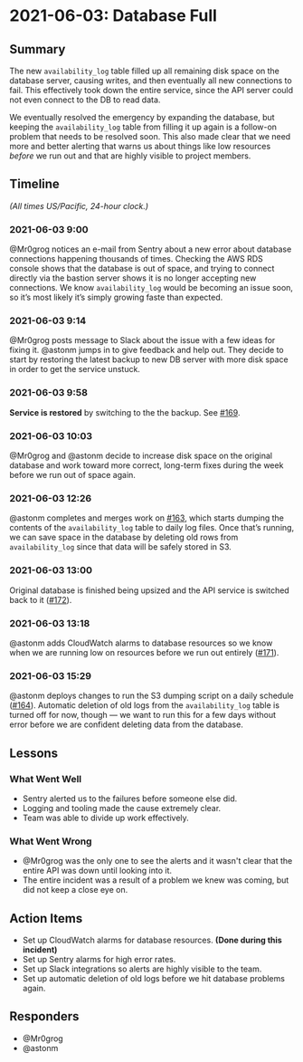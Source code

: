# 2021-06-03: Database Full

## Summary

The new `availability_log` table filled up all remaining disk space on the database server, causing writes, and then eventually all new connections to fail. This effectively took down the entire service, since the API server could not even connect to the DB to read data.

We eventually resolved the emergency by expanding the database, but keeping the `availability_log` table from filling it up again is a follow-on problem that needs to be resolved soon. This also made clear that we need more and better alerting that warns us about things like low resources *before* we run out and that are highly visible to project members.


## Timeline

*(All times US/Pacific, 24-hour clock.)*

### 2021-06-03 9:00

@Mr0grog notices an e-mail from Sentry about a new error about database connections happening thousands of times. Checking the AWS RDS console shows that the database is out of space, and trying to connect directly via the bastion server shows it is no longer accepting new connections. We know `availability_log` would be becoming an issue soon, so it’s most likely it’s simply growing faste than expected.

### 2021-06-03 9:14

@Mr0grog posts message to Slack about the issue with a few ideas for fixing it. @astonm jumps in to give feedback and help out. They decide to start by restoring the latest backup to new DB server with more disk space in order to get the service unstuck.

### 2021-06-03 9:58

**Service is restored** by switching to the the backup. See [#169][issue-169].

### 2021-06-03 10:03

@Mr0grog and @astonm decide to increase disk space on the original database and work toward more correct, long-term fixes during the week before we run out of space again.

### 2021-06-03 12:26

@astonm completes and merges work on [#163][issue-163], which starts dumping the contents of the `availability_log` table to daily log files. Once that’s running, we can save space in the database by deleting old rows from `availability_log` since that data will be safely stored in S3.

### 2021-06-03 13:00

Original database is finished being upsized and the API service is switched back to it ([#172][issue-172]).

### 2021-06-03 13:18

@astonm adds CloudWatch alarms to database resources so we know when we are running low on resources before we run out entirely ([#171][issue-171]).

### 2021-06-03 15:29

@astonm deploys changes to run the S3 dumping script on a daily schedule ([#164][issue-164]). Automatic deletion of old logs from the `availability_log` table is turned off for now, though — we want to run this for a few days without error before we are confident deleting data from the database.


## Lessons

### What Went Well

- Sentry alerted us to the failures before someone else did.
- Logging and tooling made the cause extremely clear.
- Team was able to divide up work effectively.


### What Went Wrong

- @Mr0grog was the only one to see the alerts and it wasn't clear that the entire API was down until looking into it.
- The entire incident was a result of a problem we knew was coming, but did not keep a close eye on.


## Action Items

- Set up CloudWatch alarms for database resources. **(Done during this incident)**
- Set up Sentry alarms for high error rates.
- Set up Slack integrations so alerts are highly visible to the team.
- Set up automatic deletion of old logs before we hit database problems again.


## Responders

- @Mr0grog
- @astonm


[issue-163]: https://github.com/usdigitalresponse/appointment-availability-infra/issues/163
[issue-164]: https://github.com/usdigitalresponse/appointment-availability-infra/issues/164
[issue-169]: https://github.com/usdigitalresponse/appointment-availability-infra/issues/169
[issue-171]: https://github.com/usdigitalresponse/appointment-availability-infra/issues/171
[issue-172]: https://github.com/usdigitalresponse/appointment-availability-infra/issues/172
